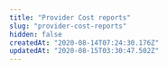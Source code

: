 ```yaml
---
title: "Provider Cost reports"
slug: "provider-cost-reports"
hidden: false
createdAt: "2020-08-14T07:24:30.176Z"
updatedAt: "2020-08-15T03:30:47.502Z"
---
```

